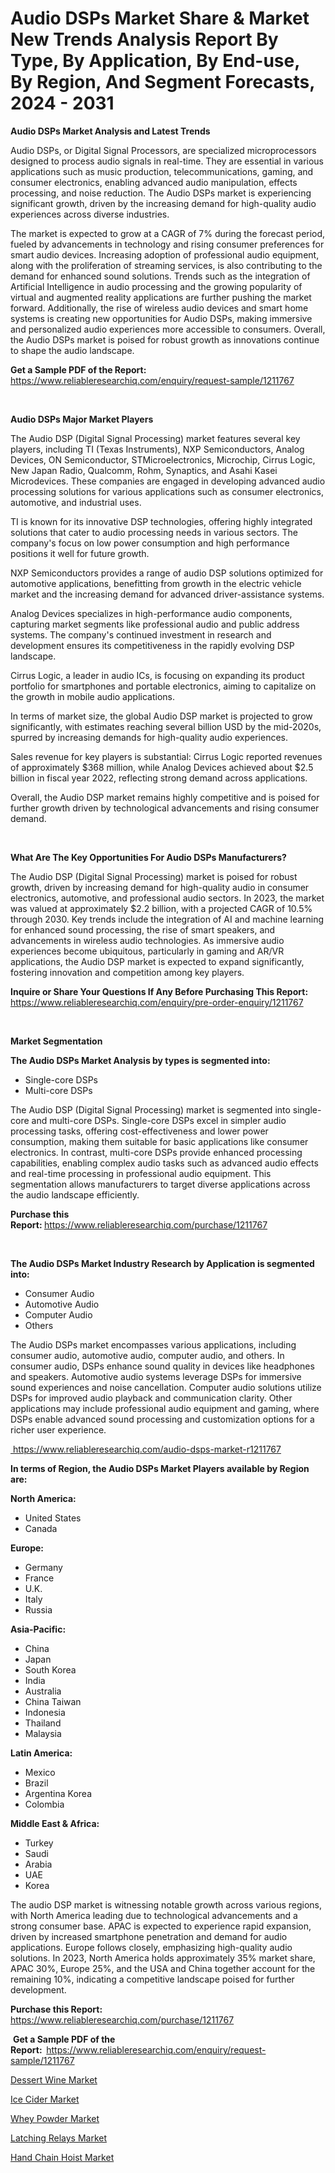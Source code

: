 <p><h1>Audio DSPs Market Share & Market New Trends Analysis Report By Type, By Application, By End-use, By Region, And Segment Forecasts, 2024 - 2031</h1></p><p><strong>Audio DSPs Market Analysis and Latest Trends</strong></p>
<p><p>Audio DSPs, or Digital Signal Processors, are specialized microprocessors designed to process audio signals in real-time. They are essential in various applications such as music production, telecommunications, gaming, and consumer electronics, enabling advanced audio manipulation, effects processing, and noise reduction. The Audio DSPs market is experiencing significant growth, driven by the increasing demand for high-quality audio experiences across diverse industries.</p><p>The market is expected to grow at a CAGR of 7% during the forecast period, fueled by advancements in technology and rising consumer preferences for smart audio devices. Increasing adoption of professional audio equipment, along with the proliferation of streaming services, is also contributing to the demand for enhanced sound solutions. Trends such as the integration of Artificial Intelligence in audio processing and the growing popularity of virtual and augmented reality applications are further pushing the market forward. Additionally, the rise of wireless audio devices and smart home systems is creating new opportunities for Audio DSPs, making immersive and personalized audio experiences more accessible to consumers. Overall, the Audio DSPs market is poised for robust growth as innovations continue to shape the audio landscape.</p></p>
<p><strong>Get a Sample PDF of the Report:&nbsp;</strong> <a href="https://www.reliableresearchiq.com/enquiry/request-sample/1211767?utm_campaign=1106&utm_medium=2&utm_source=Github&utm_content=ia&utm_term=17122024&utm_id=audio-dsps">https://www.reliableresearchiq.com/enquiry/request-sample/1211767</a></p>
<p>&nbsp;</p>
<p><strong>Audio DSPs Major Market Players</strong></p>
<p><p>The Audio DSP (Digital Signal Processing) market features several key players, including TI (Texas Instruments), NXP Semiconductors, Analog Devices, ON Semiconductor, STMicroelectronics, Microchip, Cirrus Logic, New Japan Radio, Qualcomm, Rohm, Synaptics, and Asahi Kasei Microdevices. These companies are engaged in developing advanced audio processing solutions for various applications such as consumer electronics, automotive, and industrial uses.</p><p>TI is known for its innovative DSP technologies, offering highly integrated solutions that cater to audio processing needs in various sectors. The company's focus on low power consumption and high performance positions it well for future growth.</p><p>NXP Semiconductors provides a range of audio DSP solutions optimized for automotive applications, benefitting from growth in the electric vehicle market and the increasing demand for advanced driver-assistance systems.</p><p>Analog Devices specializes in high-performance audio components, capturing market segments like professional audio and public address systems. The company's continued investment in research and development ensures its competitiveness in the rapidly evolving DSP landscape.</p><p>Cirrus Logic, a leader in audio ICs, is focusing on expanding its product portfolio for smartphones and portable electronics, aiming to capitalize on the growth in mobile audio applications.</p><p>In terms of market size, the global Audio DSP market is projected to grow significantly, with estimates reaching several billion USD by the mid-2020s, spurred by increasing demands for high-quality audio experiences.</p><p>Sales revenue for key players is substantial: Cirrus Logic reported revenues of approximately $368 million, while Analog Devices achieved about $2.5 billion in fiscal year 2022, reflecting strong demand across applications.</p><p>Overall, the Audio DSP market remains highly competitive and is poised for further growth driven by technological advancements and rising consumer demand.</p></p>
<p>&nbsp;</p>
<p><strong>What Are The Key Opportunities For Audio DSPs Manufacturers?</strong></p>
<p><p>The Audio DSP (Digital Signal Processing) market is poised for robust growth, driven by increasing demand for high-quality audio in consumer electronics, automotive, and professional audio sectors. In 2023, the market was valued at approximately $2.2 billion, with a projected CAGR of 10.5% through 2030. Key trends include the integration of AI and machine learning for enhanced sound processing, the rise of smart speakers, and advancements in wireless audio technologies. As immersive audio experiences become ubiquitous, particularly in gaming and AR/VR applications, the Audio DSP market is expected to expand significantly, fostering innovation and competition among key players.</p></p>
<p><strong>Inquire or Share Your Questions If Any Before Purchasing This Report:</strong> <a href="https://www.reliableresearchiq.com/enquiry/pre-order-enquiry/1211767?utm_campaign=1106&utm_medium=2&utm_source=Github&utm_content=ia&utm_term=17122024&utm_id=audio-dsps">https://www.reliableresearchiq.com/enquiry/pre-order-enquiry/1211767</a></p>
<p>&nbsp;</p>
<p><strong>Market Segmentation</strong></p>
<p><strong>The Audio DSPs Market Analysis by types is segmented into:</strong></p>
<p><ul><li>Single-core DSPs</li><li>Multi-core DSPs</li></ul></p>
<p><p>The Audio DSP (Digital Signal Processing) market is segmented into single-core and multi-core DSPs. Single-core DSPs excel in simpler audio processing tasks, offering cost-effectiveness and lower power consumption, making them suitable for basic applications like consumer electronics. In contrast, multi-core DSPs provide enhanced processing capabilities, enabling complex audio tasks such as advanced audio effects and real-time processing in professional audio equipment. This segmentation allows manufacturers to target diverse applications across the audio landscape efficiently.</p></p>
<p><strong>Purchase this Report:&nbsp;</strong><a href="https://www.reliableresearchiq.com/purchase/1211767?utm_campaign=1106&utm_medium=2&utm_source=Github&utm_content=ia&utm_term=17122024&utm_id=audio-dsps">https://www.reliableresearchiq.com/purchase/1211767</a></p>
<p>&nbsp;</p>
<p><strong>The Audio DSPs Market Industry Research by Application is segmented into:</strong></p>
<p><ul><li>Consumer Audio</li><li>Automotive Audio</li><li>Computer Audio</li><li>Others</li></ul></p>
<p><p>The Audio DSPs market encompasses various applications, including consumer audio, automotive audio, computer audio, and others. In consumer audio, DSPs enhance sound quality in devices like headphones and speakers. Automotive audio systems leverage DSPs for immersive sound experiences and noise cancellation. Computer audio solutions utilize DSPs for improved audio playback and communication clarity. Other applications may include professional audio equipment and gaming, where DSPs enable advanced sound processing and customization options for a richer user experience.</p></p>
<p><a href="https://www.reliableresearchiq.com/audio-dsps-market-r1211767?utm_campaign=1106&utm_medium=2&utm_source=Github&utm_content=ia&utm_term=17122024&utm_id=audio-dsps">&nbsp;https://www.reliableresearchiq.com/audio-dsps-market-r1211767</a></p>
<p><strong>In terms of Region, the Audio DSPs Market Players available by Region are:</strong></p>
<p>
    <p> <strong> North America: </strong>
        <ul>
            <li>United States</li>
            <li>Canada</li>
        </ul>
        </p> 
    <p> <strong> Europe: </strong>
        <ul>
            <li>Germany</li>
            <li>France</li>
            <li>U.K.</li>
            <li>Italy</li>
            <li>Russia</li>
        </ul>
        </p> 
    <p> <strong> Asia-Pacific: </strong>
        <ul>
            <li>China</li>
            <li>Japan</li>
            <li>South Korea</li>
            <li>India</li>
            <li>Australia</li>
            <li>China Taiwan</li>
            <li>Indonesia</li>
            <li>Thailand</li>
            <li>Malaysia</li>
        </ul>
        </p> 
    <p> <strong> Latin America: </strong>
        <ul>
            <li>Mexico</li>
            <li>Brazil</li>
            <li>Argentina Korea</li>
            <li>Colombia</li>
        </ul>
        </p> 
    <p> <strong> Middle East & Africa: </strong>
        <ul>
            <li>Turkey</li>
            <li>Saudi</li>
            <li>Arabia</li>
            <li>UAE</li>
            <li>Korea</li>
        </ul>
    </p>
    </p>
<p><p>The audio DSP market is witnessing notable growth across various regions, with North America leading due to technological advancements and a strong consumer base. APAC is expected to experience rapid expansion, driven by increased smartphone penetration and demand for audio applications. Europe follows closely, emphasizing high-quality audio solutions. In 2023, North America holds approximately 35% market share, APAC 30%, Europe 25%, and the USA and China together account for the remaining 10%, indicating a competitive landscape poised for further development.</p></p>
<p><strong>Purchase this Report: </strong><a href="https://www.reliableresearchiq.com/purchase/1211767?utm_campaign=1106&utm_medium=2&utm_source=Github&utm_content=ia&utm_term=17122024&utm_id=audio-dsps">https://www.reliableresearchiq.com/purchase/1211767</a></p>
<p>&nbsp;<strong>Get a Sample PDF of the Report:&nbsp;&nbsp;</strong><a href="https://www.reliableresearchiq.com/enquiry/request-sample/1211767?utm_campaign=1106&utm_medium=2&utm_source=Github&utm_content=ia&utm_term=17122024&utm_id=audio-dsps">https://www.reliableresearchiq.com/enquiry/request-sample/1211767</a></p>
<p><strong></strong></p>
<p><p><a href="https://www.linkedin.com/pulse/dessert-wine-market-analysis-industry-trends-cagr-146-growth-wrgne?utm_campaign=1106&utm_medium=2&utm_source=Github&utm_content=ia&utm_term=17122024&utm_id=audio-dsps">Dessert Wine Market</a></p><p><a href="https://www.linkedin.com/pulse/ice-cider-market-forecasted-using-segmentation-share-dgwme?utm_campaign=1106&utm_medium=2&utm_source=Github&utm_content=ia&utm_term=17122024&utm_id=audio-dsps">Ice Cider Market</a></p><p><a href="https://www.linkedin.com/pulse/whey-powder-market-forecast-key-factors-boosting-76-eocde?utm_campaign=1106&utm_medium=2&utm_source=Github&utm_content=ia&utm_term=17122024&utm_id=audio-dsps">Whey Powder Market</a></p><p><a href="https://www.linkedin.com/pulse/how-latching-relays-market-projected-soar-size-share-99-cagr-ldcfe?utm_campaign=1106&utm_medium=2&utm_source=Github&utm_content=ia&utm_term=17122024&utm_id=audio-dsps">Latching Relays Market</a></p><p><a href="https://www.linkedin.com/pulse/size-share-projected-growth-rate-hand-chain-hoist-marketwith-lf4ve?utm_campaign=1106&utm_medium=2&utm_source=Github&utm_content=ia&utm_term=17122024&utm_id=audio-dsps">Hand Chain Hoist Market</a></p></p>